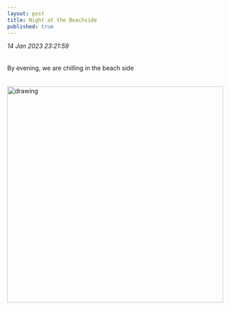 ```yaml
---
layout: post
title: Night at the Beachside
published: true
---
```

_14 Jan 2023 23:21:59_
<br>
<br>
<br>
By evening, we are chilling in the beach side
<br>
<br>
<br>
<img src="https://drive.google.com/uc?export=view&id=1ajQ_BlqL9PAMthyovFyc5jiHgE7VO4c-" alt="drawing" width="500"/>
<br>
<br>
<br>


